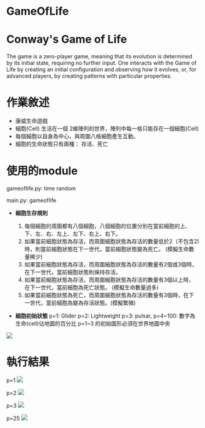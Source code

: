 GameOfLife
===============
# Conway's Game of Life
The game is a zero-player game, meaning that its evolution is determined by its initial state, requiring no further input. One interacts with the Game of Life by creating an initial configuration and observing how it evolves, or, for advanced players, by creating patterns with particular properties.


# 作業敘述
* 康威生命遊戲
* 細胞(Cell) 生活在一個 2維陣列的世界，陣列中每一格只能存在一個細胞(Cell)
* 每個細胞以自身為中心，與周圍八格細胞產生互動。
* 細胞的生命狀態只有兩種： 存活、死亡

# 使用的module
gameoflife.py:
time
random

main.py:
gameoflife

* **細胞生存規則** 
    1. 每個細胞的周圍都有八個細胞，八個細胞的位置分別在當前細胞的上、下、左、右、左上、左下、右上、右下。
    2. 如果當前細胞狀態為存活，而周圍細胞狀態為存活的數量低於2（不包含2) 時，則當前細胞狀態在下一世代，當前細胞狀態變為死亡。 (模擬生命數量稀少)
    3. 如果當前細胞狀態為存活，而周圍細胞狀態為存活的數量有2個或3個時， 在下一世代，當前細胞狀態則保持存活。
    4. 如果當前細胞狀態為存活，而周圍細胞狀態為存活的數量有3個以上時，在下一世代，當前細胞為死亡狀態。 (模擬生命數量過多)
    5. 如果當前細胞狀態為死亡，而周圍細胞狀態為存活的數量有3個時，在下一世代，當前細胞為變為存活狀態。(模擬繁殖)

* **細胞初始狀態**
p=1: Glider
p=2: Lightweight
p=3: pulsar,
p=4~100: 數字為生命(cell)佔地圖的百分比
p=1~3 的初始圖形必須在世界地圖中央

![](https://i.imgur.com/WnjN0RW.png)


# 執行結果
p=1
![](https://i.imgur.com/EU7kymh.png)

p=2
![](https://i.imgur.com/9XJjGvf.png)

p=3
![](https://i.imgur.com/B6iCqMZ.png)

p=25
![](https://i.imgur.com/6FW8Go1.png)


